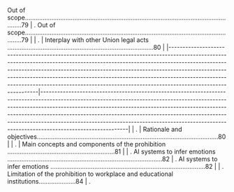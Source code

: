 Out of scope..........................................................................................................................79                                                                                                                                                                                           | . Out of scope..........................................................................................................................79                                                                                                                                                                                           |
| .                                                                                                                                                                                                                                                                                                                                                                                                                                | Interplay with other Union legal acts ...................................................................................80                                                                                                                                                                                                                                                                                                         |
|-------------------------------------------------------------------------------------------------------------------------------------------------------------------------------------------------------------------------------------------------------------------------------------------------------------------------------------------------------------------------------------------------------------------------------------|-------------------------------------------------------------------------------------------------------------------------------------------------------------------------------------------------------------------------------------------------------------------------------------------------------------------------------------------------------------------------------------------------------------------------------------|
| .                                                                                                                                                                                                                                                                                                                                                                                                                                | Rationale and objectives.......................................................................................................80                                                                                                                                                                                                                                                                                                   |
| .                                                                                                                                                                                                                                                                                                                                                                                                                                | Main concepts and components of the prohibition .............................................................81                                                                                                                                                                                                                                                                                                                     |
| . AI systems to infer emotions ........................................................................................82                                                                                                                                                                                                                                                                                                      | . AI systems to infer emotions ........................................................................................82                                                                                                                                                                                                                                                                                                      |
| . Limitation of the prohibition to workplace and educational institutions.....................84                                                                                                                                                                                                                                                                                                                               | . 